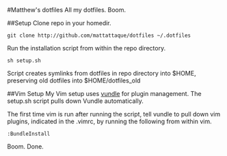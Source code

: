#Matthew's dotfiles
All my dotfiles. Boom.

##Setup
Clone repo in your homedir. 
```
git clone http://github.com/mattattaque/dotfiles ~/.dotfiles
```
Run the installation script from within the repo directory. 
```
sh setup.sh
```
Script creates symlinks from dotfiles in repo directory into $HOME, 
preserving old dotfiles into $HOME/dotfiles_old

##Vim Setup
My Vim setup uses [vundle](https://github.com/gmarik/vundle) for plugin management. 
The setup.sh script pulls down Vundle automatically. 

The first time vim is run after running the script, tell vundle to pull down vim plugins, indicated
in the .vimrc, by running the following from within vim.

```
:BundleInstall
```

Boom. Done.
